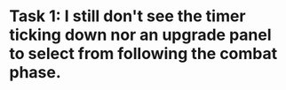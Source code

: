 # Task 1: I still don't see the timer ticking down nor an upgrade panel to select from following the combat phase.